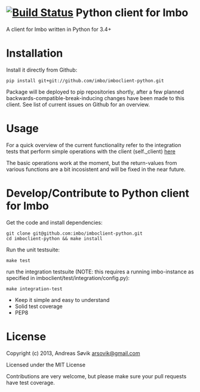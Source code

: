 [![Build Status](https://travis-ci.org/imbo/imboclient-python.svg?branch=python3)](https://travis-ci.org/imbo/imboclient-python)
Python client for Imbo
======================

A client for Imbo written in Python for 3.4+


Installation
============

Install it directly from Github:

    pip install git+git://github.com/imbo/imboclient-python.git

Package will be deployed to pip repositories shortly, after a few planned backwards-compatible-break-inducing changes have been made to this client. See list of current issues on Github for an overview.


Usage
=====

For a quick overview of the current functionality refer to the integration tests that perform simple operations with the client (self._client) [here](https://raw.githubusercontent.com/imbo/imboclient-python/master/imboclient/test/unit/test_client.py)

The basic operations work at the moment, but the return-values from various functions are a bit incosistent and will be fixed in the near future.


Develop/Contribute to Python client for Imbo
============================================

Get the code and install dependencies:

    git clone git@github.com:imbo/imboclient-python.git
    cd imboclient-python && make install

Run the unit testsuite:

    make test

run the integration testsuite (NOTE: this requires a running imbo-instance as specified in imboclient/test/integration/config.py):

    make integration-test

- Keep it simple and easy to understand
- Solid test coverage
- PEP8

License
=======

Copyright (c) 2013, Andreas Søvik <arsovik@gmail.com>

Licensed under the MIT License


Contributions are very welcome, but please make sure your pull requests have test coverage.
